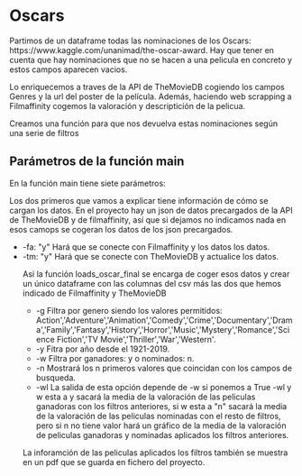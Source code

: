 # Oscars

<p>Partimos de un dataframe todas las nominaciones de los Oscars: https://www.kaggle.com/unanimad/the-oscar-award. Hay que tener en cuenta que hay nominaciones que no se hacen a una pelicula en concreto y estos campos aparecen vacios.</p>

<p>Lo enriquecemos a traves de la API de TheMovieDB cogiendo los campos Genres y la url del poster de la película. Además, haciendo web scrapping a Filmaffinity cogemos la valoración y descriptición de la pelicua.</p>

<p>Creamos una función para que nos devuelva estas nominaciones según una serie de filtros</p>

## Parámetros de la función main

<p>En la función main tiene siete parámetros:</p>
<p>Los dos primeros que vamos a explicar tiene información de cómo se cargan los datos. En el proyecto hay un json de datos precargados de la API de TheMovieDB y de filmaffinity, así que si dejamos no indicamos nada en esos camops se cogeran los datos de los json precargados.</p>
<ul>
<li>-fa: "y" Hará que se conecte con Filmaffinity y los datos los datos.</li>
<li>-tm: "y" Hará que se conecte con TheMovieDB y actualice los datos.</li>
</ul>
<ul>
<p>Asi la función loads_oscar_final se encarga de coger esos datos y crear un único dataframe con las columnas del csv más las dos que hemos indicado de Filmaffinity y TheMovieDB</p>
<ul>
<li>-g Filtra por genero siendo los valores permitidos: Action','Adventure','Animation','Comedy','Crime','Documentary','Drama','Family','Fantasy','History','Horror','Music','Mystery','Romance','Science Fiction','TV Movie','Thriller','War','Western'.</li>
<li>-y Fitra por año desde el 1921-2019.</li>
<li>-w Filtra por ganadores: y o nominados: n.</li>
<li>-n Mostrará los n primeros valores que coincidan con los campos de busqueda.</li>
<li>-wl La salida de esta opción depende de -w si ponemos a True -wl y w esta a y sacará la media de la valoración de las peliculas ganadoras con los filtros anteriores, si w esta a "n" sacará la media de la valoración de las peliculas nominadas con el resto de filtros, pero si n no tiene valor hará un gráfico de la media de la valoración de peliculas ganadoras y nominadas aplicados los filtros anteriores.</li>
</ul>

<p>La inforamción de las peliculas aplicados los filtros también se muestra en un pdf que se guarda en fichero del proyecto.</p>
    